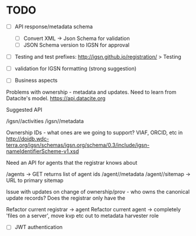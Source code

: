 # TODO

- [ ] API response/metadata schema
	- [ ] Convert XML -> Json Schema for validation
	- [ ] JSON Schema version to IGSN for approval

- [ ] Testing and test prefixes: http://igsn.github.io/registration/ > Testing

- [ ] validation for IGSN formatting (strong suggestion)

- [ ] Business aspects

Problems with ownership - metadata and updates. Need to learn from Datacite's model. https://api.datacite.org

Suggested API

<root>/igsn/<igsn>/activities
<registrar>/igsn/<igsn>/metadata

Ownership IDs - what ones are we going to support? VIAF, ORCID, etc in http://doidb.wdc-terra.org/igsn/schemas/igsn.org/schema/0.3/include/igsn-nameIdentifierScheme-v1.xsd

Need an API for agents that the registrar knows about

<registrar>/agents  -> GET returns list of agent ids
<registrar>/agent/<agent>/metadata
<registrar>/agent/<agent>/sitemap -> URL to primary sitemap

Issue with updates on change of ownership/prov - who owns the canonical update records? Does the registrar only have the 

Refactor current registrar -> agent
Refactor current agent -> completely 'files on a server', move kvp etc out to metadata harvester role

- [ ] JWT authentication
